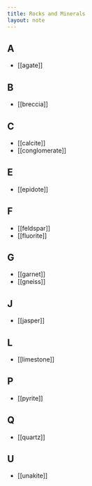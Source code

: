 ```yaml
---
title: Rocks and Minerals
layout: note
---
```

## A
- [[agate]]

## B
- [[breccia]]

## C
- [[calcite]]
- [[conglomerate]]

## E
- [[epidote]]

## F
- [[feldspar]]
- [[fluorite]]

## G
- [[garnet]]
- [[gneiss]]

## J
- [[jasper]]

## L
- [[limestone]]

## P
- [[pyrite]]

## Q
- [[quartz]]

## U
- [[unakite]]
